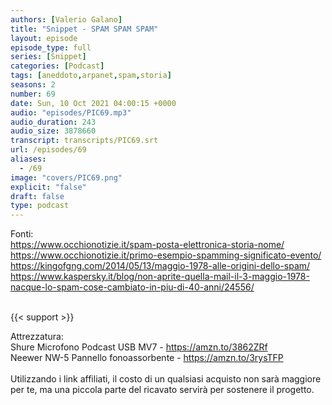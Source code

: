 ```yaml
---
authors: [Valerio Galano]
title: "Snippet - SPAM SPAM SPAM"
layout: episode
episode_type: full
series: [Snippet]
categories: [Podcast]
tags: [aneddoto,arpanet,spam,storia]
seasons: 2
number: 69
date: Sun, 10 Oct 2021 04:00:15 +0000
audio: "episodes/PIC69.mp3"
audio_duration: 243
audio_size: 3878660
transcript: transcripts/PIC69.srt
url: /episodes/69
aliases: 
  - /69
image: "covers/PIC69.png"
explicit: "false"
draft: false
type: podcast
---
```

Fonti:<br />
<a href="https://www.occhionotizie.it/spam-posta-elettronica-storia-nome/" rel="noopener">https://www.occhionotizie.it/spam-posta-elettronica-storia-nome/</a> <br />
<a href="https://www.occhionotizie.it/primo-esempio-spamming-significato-evento/" rel="noopener">https://www.occhionotizie.it/primo-esempio-spamming-significato-evento/</a> <br />
<a href="https://kingofgng.com/2014/05/13/maggio-1978-alle-origini-dello-spam/" rel="noopener">https://kingofgng.com/2014/05/13/maggio-1978-alle-origini-dello-spam/</a> <br />
<a href="https://www.kaspersky.it/blog/non-aprite-quella-mail-il-3-maggio-1978-nacque-lo-spam-cose-cambiato-in-piu-di-40-anni/24556/" rel="noopener">https://www.kaspersky.it/blog/non-aprite-quella-mail-il-3-maggio-1978-nacque-lo-spam-cose-cambiato-in-piu-di-40-anni/24556/</a> <br />
<br />


{{< support >}}

Attrezzatura:<br />
Shure Microfono Podcast USB MV7 - <a href="https://amzn.to/3862ZRf" rel="noopener">https://amzn.to/3862ZRf</a> <br />
Neewer NW-5 Pannello fonoassorbente - <a href="https://amzn.to/3rysTFP" rel="noopener">https://amzn.to/3rysTFP</a> <br />
<br />
Utilizzando i link affiliati, il costo di un qualsiasi acquisto non sarà maggiore per te, ma una piccola parte del ricavato servirà per sostenere il progetto.<br />
<br />






